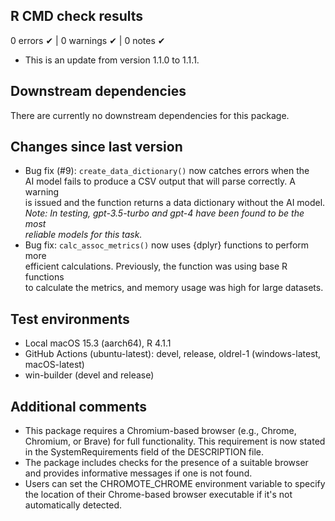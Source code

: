 ## R CMD check results

0 errors ✔ | 0 warnings ✔ | 0 notes ✔

- This is an update from version 1.1.0 to 1.1.1.

## Downstream dependencies

There are currently no downstream dependencies for this package.

## Changes since last version

- Bug fix (#9): `create_data_dictionary()` now catches errors when the \
  AI model fails to produce a CSV output that will parse correctly. A warning \
  is issued and the function returns a data dictionary without the AI model. \
  _Note: In testing, gpt-3.5-turbo and gpt-4 have been found to be the most \
  reliable models for this task._
- Bug fix: `calc_assoc_metrics()` now uses {dplyr} functions to perform more \
efficient calculations. Previously, the function was using base R functions \
to calculate the metrics, and memory usage was high for large datasets.

## Test environments

- Local macOS 15.3 (aarch64), R 4.1.1
- GitHub Actions (ubuntu-latest): devel, release, oldrel-1 (windows-latest, macOS-latest)
- win-builder (devel and release)

## Additional comments

- This package requires a Chromium-based browser (e.g., Chrome, Chromium, or Brave) for full functionality. This requirement is now stated in the SystemRequirements field of the DESCRIPTION file.
- The package includes checks for the presence of a suitable browser and provides informative messages if one is not found.
- Users can set the CHROMOTE_CHROME environment variable to specify the location of their Chrome-based browser executable if it's not automatically detected.
